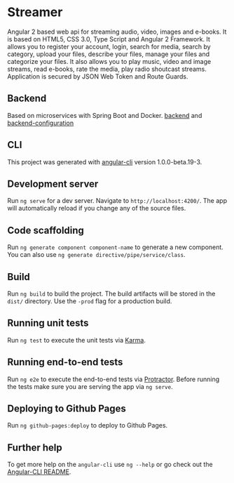 # Streamer
Angular 2 based web api for streaming audio, video, images and e-books.
It is based on HTML5, CSS 3.0, Type Script and Angular 2 Framework.
It allows you to register your account, login, search for media,
search by category, upload your files, describe your files,
manage your files and categorize your files. 
It also allows you to play music, video and image streams, read
e-books, rate the media, play radio shoutcast streams.
Application is secured by JSON Web Token and Route Guards.

## Backend
Based on microservices with Spring Boot and Docker.
[backend](https://github.com/Andrzej997/Streamer)
and [backend-configuration](https://github.com/Andrzej997/Streamer-Spring-Cloud-Config-Server)

## CLI
This project was generated with [angular-cli](https://github.com/angular/angular-cli) version 1.0.0-beta.19-3.

## Development server
Run `ng serve` for a dev server. Navigate to `http://localhost:4200/`. The app will automatically reload if you change any of the source files.

## Code scaffolding

Run `ng generate component component-name` to generate a new component. You can also use `ng generate directive/pipe/service/class`.

## Build

Run `ng build` to build the project. The build artifacts will be stored in the `dist/` directory. Use the `-prod` flag for a production build.

## Running unit tests

Run `ng test` to execute the unit tests via [Karma](https://karma-runner.github.io).

## Running end-to-end tests

Run `ng e2e` to execute the end-to-end tests via [Protractor](http://www.protractortest.org/).
Before running the tests make sure you are serving the app via `ng serve`.

## Deploying to Github Pages

Run `ng github-pages:deploy` to deploy to Github Pages.

## Further help

To get more help on the `angular-cli` use `ng --help` or go check out the [Angular-CLI README](https://github.com/angular/angular-cli/blob/master/README.md).
